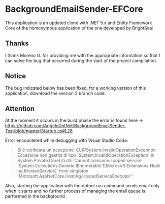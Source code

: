 # BackgroundEmailSender-EFCore
This application is an updated clone with .NET 5.x and Entity Framework Core of the homonymous application of the one developed by BrightSoul

## Thanks
I thank Moreno G. for providing me with the appropriate information so that I can solve the bug that occurred during the start of the project compilation.

## Notice
The bug indicated below has been fixed, for a working version of this application, download the version 2 branch code.

## Attention
At the moment it occurs in the build phase the error is found here -> https://github.com/AngeloDotNet/BackgroundEmailSender-Test/blob/master/Startup.cs#L28

Error encountered while debugging with Visual Studio Code:
>Si è verificata un'eccezione: CLR/System.InvalidOperationException
Eccezione non gestita di tipo 'System.InvalidOperationException' in System.Private.CoreLib.dll: 'Cannot consume scoped service 'System.Collections.Generic.IEnumerable`1[Microsoft.Extensions.Hosting.IHostedService]' from singleton 'Microsoft.AspNetCore.Hosting.HostedServiceExecutor'.'

Also, starting the application with the dotnet run command sends email only when it starts and no further process of managing the email queue is performed in the background.
